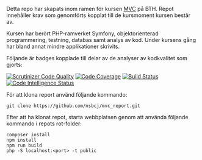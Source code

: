 Detta repo har skapats inom ramen för kursen [MVC](https://dbwebb.se/kurser/mvc-v2/) på BTH. Repot innehåller krav som genomförts kopplat till de kursmoment kursen består av.

Kursen har berört PHP-ramverket Symfony, objektorienterad programmering, testning, databas samt analys av kod. Under kursens gång har bland annat mindre applikationer skrivits.

Följande är badges kopplade till delar av de analyser av kodkvalitet som gjorts:

[![Scrutinizer Code Quality](https://scrutinizer-ci.com/g/nsbcj/mvc_report/badges/quality-score.png?b=main)](https://scrutinizer-ci.com/g/nsbcj/mvc_report/?branch=main)
[![Code Coverage](https://scrutinizer-ci.com/g/nsbcj/mvc_report/badges/coverage.png?b=main)](https://scrutinizer-ci.com/g/nsbcj/mvc_report/?branch=main)
[![Build Status](https://scrutinizer-ci.com/g/nsbcj/mvc_report/badges/build.png?b=main)](https://scrutinizer-ci.com/g/nsbcj/mvc_report/build-status/main)
[![Code Intelligence Status](https://scrutinizer-ci.com/g/nsbcj/mvc_report/badges/code-intelligence.svg?b=main)](https://scrutinizer-ci.com/code-intelligence)

För att klona report använd följande kommando:
```
git clone https://github.com/nsbcj/mvc_report.git
```

Efter att ha klonat repot, starta webbplatsen genom att använda följande kommando i repots rot-folder:
```
composer install
npm install
npm run build
php -S localhost:<port> -t public
```
